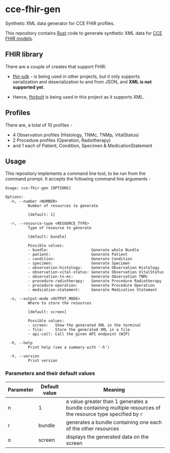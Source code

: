 # cce-fhir-gen

Synthetic XML data generator for CCE FHIR profiles.

This repository contains [Rust](https://www.rust-lang.org/) code to generate synthetic XML data for [CCE FHIR models](https://simplifier.net/cce).

## FHIR library

There are a couple of creates that support FHIR:

- [fhir-sdk](https://docs.rs/fhir-sdk/latest/fhir_sdk/) - is being used in other projects, but it only supports serialization and deserialization to and from JSON, and **XML is not supported yet**.

- Hence, [fhirbolt](https://github.com/lschmierer/fhirbolt) is being used in this project as it supports XML.

## Profiles

There are, a total of 10 profiles -

- 4 Observation profiles (Histology, TNMc, TNMp, VitalStatus)
- 2 Procedure profiles (Operation, Radiotherapy)
- and 1 each of Patient, Condition, Specimen & MedicationStatement

## Usage

This repository implements a command line tool, to be run from the command prompt. It accepts the following command line arguments -

```
Usage: cce-fhir-gen [OPTIONS]

Options:
  -n, --number <NUMBER>
          Number of resources to generate
          
          [default: 1]

  -r, --resource-type <RESOURCE_TYPE>
          Type of resource to generate
          
          [default: bundle]

          Possible values:
          - bundle:                   Generate whole Bundle
          - patient:                  Generate Patient
          - condition:                Generate Condition
          - specimen:                 Generate Specimen
          - observation-histology:    Generate Observation Histology
          - observation-vital-status: Generate Observation VitalStatus
          - observation-tn-mc:        Generate Observation TNMc
          - procedure-radiotherapy:   Generate Procedure Radiotherapy
          - procedure-operation:      Generate Procedure Operation
          - medication-statement:     Generate Medication Statement

  -o, --output-mode <OUTPUT_MODE>
          Where to store the resources
          
          [default: screen]

          Possible values:
          - screen:   Show the generated XML in the terminal
          - file:     Store the generated XML in a file
          - api-call: Call the given API endpoint (WIP)

  -h, --help
          Print help (see a summary with '-h')

  -V, --version
          Print version
```

### Parameters and their default values

| Parameter | Default value | Meaning |
|-----------|---------------|---------|
| n | 1 | a value greater than 1 generates a bundle containing multiple resources of the resource type specified by `r` |
| r | bundle | generates a bundle containing one each of the other resources |
| o | screen | displays the generated data on the screen |
